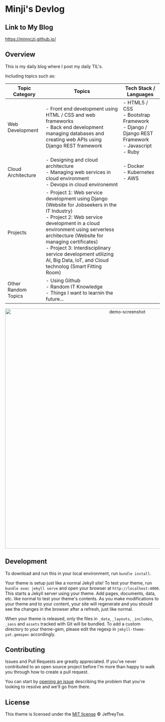 # Minji's Devlog
## Link to My Blog

https://minnczi.github.io/

## Overview

This is my daily blog where I post my daily TIL's.

Including topics such as:

| Topic Category      | Topics                                                       | Tech Stack / Languages                                       |
| ------------------- | ------------------------------------------------------------ | ------------------------------------------------------------ |
| Web Development     | - Front end development using HTML / CSS and web frameworks<br />- Back end development managing databases and creating web APIs using Django REST framework<br /> | - HTML5 / CSS<br />- Bootstrap Framework<br />- Django / Django REST Framework<br />- Javascript<br />- Ruby |
| Cloud Architecture  | - Designing and cloud architecture <br />- Managing web services in cloud environment<br />- Devops in cloud environemnt<br /> | - Docker<br />- Kubernetes<br />- AWS                        |
| Projects            | - Project 1: Web service development using Django (Website for Jobseekers in the IT Industry)<br />- Project 2:  Web service development in a cloud environment using serverless architecture (Website for managing certificates)<br />- Project 3: Interdisciplinary service development utilizing AI, Big Data, IoT, and Cloud technolog (Smart Fitting Room) |                                                              |
| Other Random Topics | - Using Github<br />- Random IT Knowledge<br />- Things I want to learnin the future... |                                                              |



<p align="center">

  <img src="https://user-images.githubusercontent.com/9413601/91842897-6a840b00-ec87-11ea-95ca-52abcc1ac063.png" alt="demo-screenshot" width="780px"/>

</p>



## Development

To download and run this in your local environment, run `bundle install`.

Your theme is setup just like a normal Jekyll site! To test your theme, run `bundle exec jekyll serve` and open your browser at `http://localhost:4000`. This starts a Jekyll server using your theme. Add pages, documents, data, etc. like normal to test your theme's contents. As you make modifications to your theme and to your content, your site will regenerate and you should see the changes in the browser after a refresh, just like normal.

When your theme is released, only the files in `_data`, `_layouts`, `_includes`, `_sass` and `assets` tracked with Git will be bundled.
To add a custom directory to your theme-gem, please edit the regexp in `jekyll-theme-yat.gemspec` accordingly.

## Contributing

Issues and Pull Requests are greatly appreciated. If you've never contributed to an open source project before I'm more than happy to walk you through how to create a pull request.

You can start by [opening an issue](https://github.com/jeffreytse/jekyll-theme-yat/issues/new) describing the problem that you're looking to resolve and we'll go from there.

## License

This theme is licensed under the [MIT license](https://opensource.org/licenses/mit-license.php) © JeffreyTse.

<!-- External links -->
[jekyll]: https://jekyllrb.com/
[yat-git-repo]: https://github.com/jeffreytse/jekyll-theme-yat/
[yat-live-demo]: https://jeffreytse.github.io/jekyll-theme-yat/
[jekyll-spaceship]: https://github.com/jeffreytse/jekyll-spaceship
[jekyll-seo-tag]: https://github.com/jekyll/jekyll-seo-tag
[jekyll-sitemap]: https://github.com/jekyll/jekyll-sitemap
[jekyll-feed]: https://github.com/jekyll/jekyll-feed
[hilight-js]: https://github.com/highlightjs/highlight.js
